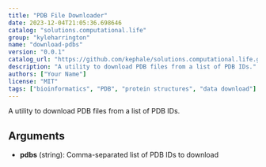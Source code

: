 ```yaml
---
title: "PDB File Downloader"
date: 2023-12-04T21:05:36.698646
catalog: "solutions.computational.life"
group: "kyleharrington"
name: "download-pdbs"
version: "0.0.1"
catalog_url: "https://github.com/kephale/solutions.computational.life.git"
description: "A utility to download PDB files from a list of PDB IDs."
authors: ["Your Name"]
license: "MIT"
tags: ["bioinformatics", "PDB", "protein structures", "data download"]
---
```


A utility to download PDB files from a list of PDB IDs.

## Arguments

- **pdbs** (string): Comma-separated list of PDB IDs to download

